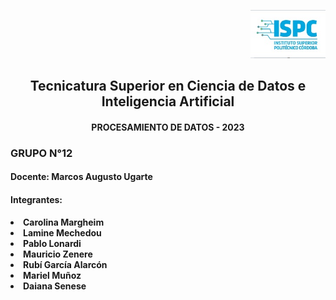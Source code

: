 <p align="right">
     <img src="https://github.com/garciarubi/GRUPO-12-PROCESAMIENTO-DE-DATOS/blob/Lamine-Mechedou-patch-1/ISPC%20Logo.jpg" width="120">
</p>
<p align="center">
    <h2 align="center">Tecnicatura Superior en Ciencia de Datos e Inteligencia Artificial </h2>
     <h4 align="center"> PROCESAMIENTO DE DATOS - 2023 </h4>
     <h3>GRUPO N°12</h3>
</p> 
<p align="left">
     <h4 align="left"> Docente: Marcos Augusto Ugarte </h4>
  <h4 align="left">Integrantes: </h4>
     <h4 <ul type=”A”>
       <li>Carolina Margheim </li>
       <li>Lamine Mechedou </li>
       <li>Pablo Lonardi </li>
       <li>Mauricio Zenere </li>
       <li>Rubí García Alarcón </li>
       <li>Mariel Muñoz </li>
       <li>Daiana Senese </li>
     </ul>  </h4>
</p> 
